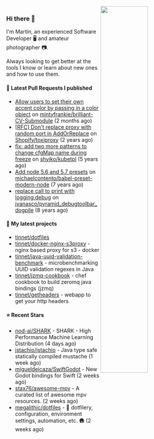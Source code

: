 <img align="right" src="https://github-profile-summary-cards.vercel.app/api/cards/profile-details?username=tinnet&theme=github" width="50%"/>
<h3 class="mt-n3">Hi there 👋</h3>

I'm Martin, an experienced Software Developer 🖥️ and amateur photographer 📷.

Always looking to get better at the tools I know or learn about new ones and how to use them.

#### 🔨 Latest Pull Requests I published

- [Allow users to set their own accent color by passing in a color object](https://github.com/mintyfrankie/brilliant-CV-Submodule/pull/10) on [mintyfrankie/brilliant-CV-Submodule](https://github.com/mintyfrankie/brilliant-CV-Submodule) (2 months ago)
- [[RFC] Don&#39;t replace proxy with random port in AddOrReplace](https://github.com/Shopify/toxiproxy/pull/356) on [Shopify/toxiproxy](https://github.com/Shopify/toxiproxy) (2 years ago)
- [fix: add two more patterns to change cfgMap name during freeze](https://github.com/shyiko/kubetpl/pull/12) on [shyiko/kubetpl](https://github.com/shyiko/kubetpl) (5 years ago)
- [Add node 5.6 and 5.7 presets](https://github.com/michaelcontento/babel-preset-modern-node/pull/35) on [michaelcontento/babel-preset-modern-node](https://github.com/michaelcontento/babel-preset-modern-node) (7 years ago)
- [replace call to print with logging.debug](https://github.com/jvanasco/pyramid_debugtoolbar_dogpile/pull/2) on [jvanasco/pyramid_debugtoolbar_dogpile](https://github.com/jvanasco/pyramid_debugtoolbar_dogpile) (8 years ago)

#### 🌱 My latest projects

- [tinnet/dotfiles](https://github.com/tinnet/dotfiles)
- [tinnet/docker-nginx-s3proxy](https://github.com/tinnet/docker-nginx-s3proxy) - nginx based proxy for s3 - docker
- [tinnet/java-uuid-validation-benchmark](https://github.com/tinnet/java-uuid-validation-benchmark) - microbenchmarking UUID validation regexes in Java
- [tinnet/jzmq-cookbook](https://github.com/tinnet/jzmq-cookbook) - chef cookbook to build zeromq java bindings (jzmq)
- [tinnet/getheaders](https://github.com/tinnet/getheaders) - webapp to get your http headers

#### ⭐ Recent Stars

- [nod-ai/SHARK](https://github.com/nod-ai/SHARK) - SHARK - High Performance Machine Learning Distribution (4 days ago)
- [jstachio/jstachio](https://github.com/jstachio/jstachio) - Java type safe statically compiled mustache (1 week ago)
- [migueldeicaza/SwiftGodot](https://github.com/migueldeicaza/SwiftGodot) - New Godot bindings for Swift (2 weeks ago)
- [stax76/awesome-mpv](https://github.com/stax76/awesome-mpv) - A curated list of awesome mpv resources. (2 weeks ago)
- [megalithic/dotfiles](https://github.com/megalithic/dotfiles) - 🗿  dotfilery, configuration, environment settings, automation, etc. 🛖  (2 weeks ago)
